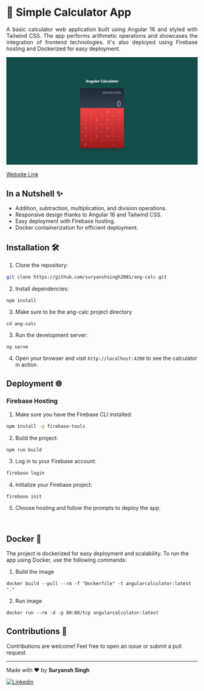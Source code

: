 # 🧮 Simple Calculator App

<p align = 'justify'>
A basic calculator web application built using Angular 16 and styled with Tailwind CSS. The app performs arithmetic operations and showcases the integration of frontend technologies. It's also deployed using Firebase hosting and Dockerized for easy deployment.
</p>

![Calculator Preview](https://github.com/suryanshsingh2001/Angular-Calculator/blob/main/src/screenshots/Screenshot%20(94).png?raw=true)

[Website Link](https://angular-calculator-2cc80.web.app/) 

## In a Nutshell ✨

- Addition, subtraction, multiplication, and division operations.
- Responsive design thanks to Angular 16 and Tailwind CSS.
- Easy deployment with Firebase hosting.
- Docker containerization for efficient deployment.

## Installation  🛠️

1. Clone the repository:

 ```bash
 git clone https://github.com/suryanshsingh2001/ang-calc.git
 ```

2. Install dependencies:
```
npm install
```

3. Make sure to be the ang-calc project directory

```
cd ang-calc
```

3. Run the development server:
```
ng serve
```

4. Open your browser and visit ```http://localhost:4200``` to see the calculator in action.

## Deployment 🌐
### Firebase Hosting
1. Make sure you have the Firebase CLI installed:

```bash
npm install -g firebase-tools
```

2. Build the project:

```bash
npm run build
```

3. Log in to your Firebase account:

```bash
firebase login
```
4. Initialize your Firebase project:

```
firebase init
```
5. Choose hosting and follow the prompts to deploy the app. 

<br>

## Docker 🐳
The project is dockerized for easy deployment and scalability. To run the app using Docker, use the following commands:

1. Build the image 
```
docker build --pull --rm -f "Dockerfile" -t angularcalculator:latest "."
```
2. Run image
```
docker run --rm -d -p 80:80/tcp angularcalculator:latest 
```

## Contributions 🤝

Contributions are welcome! Feel free to open an issue or submit a pull request.




---

Made with ❤️ by **Suryansh Singh**

[![Linkedin](https://img.shields.io/badge/LinkedIn-Profile-blue)](https://www.linkedin.com/in/suryansh-singh-473187235) 

 





